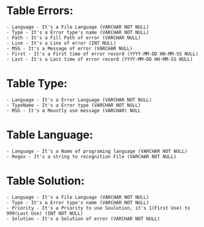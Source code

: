 # Table Errors:
    - Language - It's a File Language (VARCHAR NOT NULL)
    - Type - It's a Error type's name (VARCHAR NOT NULL)
    - Path - It's a Fill Path of error (VARCHAR NULL) 
    - Line - It's a Line of error (INT NULL)
    - MSG - It's a Message of error (VARCHAR NULL)
    - First - It's a First time of error record (YYYY-MM-DD HH-MM-SS NULL) 
    - Last - It's a Last time of error record (YYYY-MM-DD HH-MM-SS NULL) 
# Table Type:
    - Language - It's a Error Language (VARCHAR NOT NULL)
    - TypeName - It's a Error type (VARCHAR NOT NULL)
    - MSG - It's a Moustly use message (VARCHAR) NULL
# Table Language:
    - Language - It's a Name of programing language (VARCHAR NOT NULL)
    - Regex - It's a string to recognition File (VARCHAR NOT NULL)
# Table Solution: 
    - Language - It's a File Language (VARCHAR NOT NULL)
    - Type - It's a Error type's name (VARCHAR NOT NULL)
    - Priority - It's a Priority to use Soulution, it's 1(First Use) to 999(Last Use) (INT NOT NULL)      
    - Solution - It's a Solution of error (VARCHAR NOT NULL)

